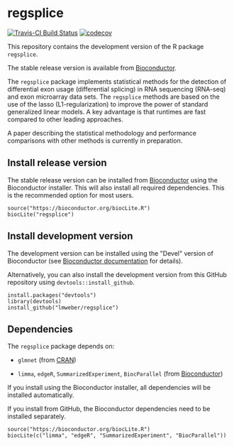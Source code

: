 # regsplice

[![Travis-CI Build Status](https://travis-ci.org/lmweber/regsplice.svg?branch=master)](https://travis-ci.org/lmweber/regsplice)
[![codecov](https://codecov.io/gh/lmweber/regsplice/branch/master/graph/badge.svg)](https://codecov.io/gh/lmweber/regsplice)


This repository contains the development version of the R package `regsplice`.

The stable release version is available from [Bioconductor](https://bioconductor.org/packages/regsplice/).

The `regsplice` package implements statistical methods for the detection of differential exon usage (differential splicing) in RNA sequencing (RNA-seq) and exon microarray data sets. The `regsplice` methods are based on the use of the lasso (L1-regularization) to improve the power of standard generalized linear models. A key advantage is that runtimes are fast compared to other leading approaches.

A paper describing the statistical methodology and performance comparisons with other methods is currently in preparation.


## Install release version

The stable release version can be installed from [Bioconductor](https://bioconductor.org/packages/regsplice/) using the Bioconductor installer. This will also install all required dependencies. This is the recommended option for most users.

```{r}
source("https://bioconductor.org/biocLite.R")
biocLite("regsplice")
```


## Install development version

The development version can be installed using the "Devel" version of Bioconductor (see [Bioconductor documentation](http://bioconductor.org/developers/how-to/useDevel/) for details).

Alternatively, you can also install the development version from this GitHub repository using `devtools::install_github`.

```{r}
install.packages("devtools")
library(devtools)
install_github("lmweber/regsplice")
```


## Dependencies

The `regsplice` package depends on:

- `glmnet` (from [CRAN](https://cran.r-project.org/))

- `limma`, `edgeR`, `SummarizedExperiment`, `BiocParallel` (from [Bioconductor](http://bioconductor.org/))

If you install using the Bioconductor installer, all dependencies will be installed automatically.

If you install from GitHub, the Bioconductor dependencies need to be installed separately.

```{r}
source("https://bioconductor.org/biocLite.R")
biocLite(c("limma", "edgeR", "SummarizedExperiment", "BiocParallel"))
```

